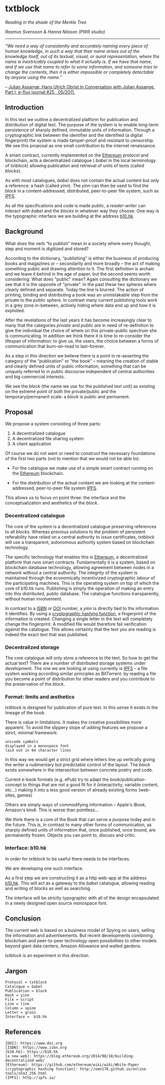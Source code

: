 # txtblock
_Reading in the shade of the Merkle Tree_

*Rasmus Svensson & Hanna Nilsson (PWR studio)*

- - -

*”We need a way of consistently and accurately naming every piece of human knowledge, in such a way that their name arises out of the knowledge itself, out of its textual, visual, or aural representation, where the name is inextricably coupled to what it actually is. If we have that name, and if we use that name to refer to some information, and someone tries to change the contents, then it is either impossible or completely detectable by anyone using the name.”*

– [Julian Assange. Hans Ulrich Obrist In Conversation with Julian Assange, Part I, e-flux journal #25 . 05/2011.]( http://www.e-flux.com/journal/in-conversation-with-julian-assange-part-i/)

## Introduction

In this text we outline a decentralized platform for publication and distribution of digital text. The purpose of the system is to enable long-term persistence of sharply defined, immutable units of information. Through a cryptographic link between the identifier and the identified (a digital fingerprint) the system is made tamper-proof and resistant to censorship. We see this proposal as one small contribution to the internet renaissance. 

A smart contract, currently implemented on the [Ethereum] protocol and blockchain, acts a decentralized catalogue ( _babel_ in the local terminology of _txtblock_) allowing publication and retrieval of units of texts (called _blocks_).

As with most catalogues, _babel_ does not contain the actual content but only a reference: a hash (called _yinn_). The _yinn_ can then be used to find the _block_ in a content-addressed, distributed, peer-to-peer file system, such as [IPFS].       

As all the specifications and code is made public, a _reader-writer_ can interact with _babel_ and the _blocks_ in whatever way they choose. One way is the typographic interface we are building at the address [b10.hk].   

## Background

What does the verb “to publish” mean in a society where every thought, step and moment is digitized and stored? 

According to the dictionary, “publishing” is either the business of producing books and magazines or – secondarily and more broadly – the act of making something public and drawing attention to it. The first definition is archaic and we leave it behind in the age of paper, but the second seems worth considering: What does "public" mean? Again consulting the dictionary we see that it is the opposite of "private". In the past these two spheres where clearly defined and separate. Today the line is blurred. The action of printing, binding and distributing a book was an unmistakable step from the private to the public sphere. In contrast many current publishing tools work in a grey zone in-between, actively hiding where data end up and how it is exploited.

After the revelations of the last years it has become increasingly clear to many that the categories _private_ and _public_ are in need of re-definition to give the individual the choice of where on this private-public spectrum she is communicating. In addition we think there it is time to re-consider the lifespan of information: to give us, the users, the choice between a forms of communication that burn-on-read to  last-forever. 

As a step in this direction we believe there is a point in re-asserting the category of the “publication” or "the book" – meaning the creation of stable and clearly defined units of public information, something that can be uniquely referred to in public discourse independent of central authorities and big commercial interests.

We see the _block_ (the name we use for the published text unit) as existing on the extreme point of both the private/public and the temporary/permanent scale: a _block_ is public and permanent. 

## Proposal 

We propose a system consisting of three parts:

1. A decentralized catalogue
2. A decentralized file sharing system
3. A client application

Of course we do not want or need to construct the necessary foundations of the first two parts (not to mention that we would not be able to):

- For the catalogue we make use of a simple smart contract running on the [Ethereum] blockchain.

- For the distribution of the actual content we are looking at the content-addressed, peer-to-peer file system [IPFS]. 

This allows us to focus on point three: the interface and the conceptualization and aesthetics of the _block_.   

### Decentralized catalogue

The core of the system is a decentralized catalogue preserving references to all _blocks_. Whereas previous solutions to the problem of persistent referability have relied on a central authority to issue certificates, _txtblock_ will use a transparent, autonomous authority system based on blockchain technology.

The specific technology that enables this is [Ethereum], a decentralized platform that runs smart contracts. Fundamentally it is a system, based on blockchain database technology, allowing agreement between nodes in a network without a central authority. The integrity of the system is maintained through the economically incentivized cryptographic labour of the participating machines. This is the operating system on top of which the core of b10.hk runs. Publishing is simply the operation of making an entry into this distributed, public database. The catalogue functions transparently, without human involvement.

In contrast to a [ISBN] or [DOI] number, a _yinn_ is directly tied to the information it identifies. By using a [cryptographic hashing function], a fingerprint of the information is created. Changing a single letter in the text will completely change the fingerprint. A modified file would therefore fail verification against the catalogue. This allows certainty that the text you are reading is indeed the exact text that was published.

### Decentralized storage

The core catalogue will only store a reference to the text. So how to get the actual text? There are a number of distributed storage systems under development. The one we are looking at using currently is [IPFS] – a file system working according similar principles as BitTorrent: by reading a file you become a point of distribution for other readers and you contribute to the preservation of the _block_.

### Format: limits and æsthetics

_txtblock_ is designed for publication of pure text. In this sense it exists in the lineage of the book.

There is value in limitations. It makes the creative possibilities more apparent. To avoid the slippery slope of adding features we propose a strict, minimal framework: 

	unicode symbols
	displayed in a monospace font 
	laid out in 64 character lines

In this way we would get a strict grid where letters line up vertically giving the writer a rudimentary but predictable control of the layout. The _block_ exists somewhere in the intersection between concrete poetry and code.

Current e-book formats (e.g. ePub) try to adapt the book/publication-concept to things that are not a good fit for it (interactivity, variable content, etc…) making it into a less good version of already existing forms (web-sites, games) 

Others are simply ways of commodifying information – Apple's iBook, Amazon's kindl. This is worse than pointless...

We think there is a core of the Book that can serve a purpose today and in the future. This is, in contrast to many other forms of communication, as sharply defined units of information that, once published, once bound, are permanently frozen. Objects you can point to, discuss and critic.  

### Interface: b10.hk

In order for _txtblock_ to be useful there needs to be interfaces. 

We are developing one such interface. 

As a first step we are constructing it as a http web-app at the address [b10.hk]. This will act as a gateway to the _babel_ catalogue, allowing reading and writing of blocks as well as searching. 

The interface will be strictly typographic with all of the design encapsulated in a newly designed open source monospace font.  

## Conclusion

The current web is based on a business model of Spying on users, selling the information and advertisements. But recent developments combining blockchain and peer-to-peer technology open possibilities to other models beyond giant data centers, Amazon Allowance and walled gardens. 

_txtblock_ is an experiment in this direction. 

## Jargon

	Protocol = txtblock
	Catalogue = babel 
	Publication = block
	Hash = yinn		
	File = script
	Line = line
	Column = spine 
	Letter = grain
	Interface =  b10.hk

## References

	[DOI]: https://www.doi.org
	[ISBN]: https://www.isbn.org
	[b10.hk]: https://b10.hk
	[a new web]: https://blog.ethereum.org/2014/08/18/building-decentralized-web/
	[Ethereum]: https://github.com/ethereum/wiki/wiki/White-Paper
	[cryptographic hashing function]: http://emn178.github.io/online-tools/sha3_256.html
	[IPFS]: http://ipfs.io/


[DOI]: https://www.doi.org
[ISBN]: https://www.isbn.org
[b10.hk]: https://b10.hk
[a new web]: https://blog.ethereum.org/2014/08/18/building-decentralized-web/
[Ethereum]: https://github.com/ethereum/wiki/wiki/White-Paper
[cryptographic hashing function]: http://emn178.github.io/online-tools/sha3_256.html
[IPFS]: http://ipfs.io/